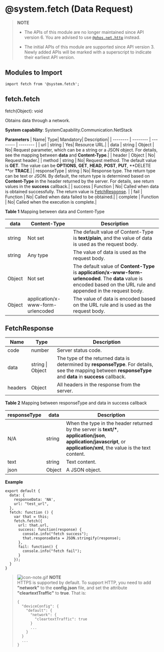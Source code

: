 # @system.fetch (Data Request)

> **NOTE**
>
> - The APIs of this module are no longer maintained since API version 6. You are advised to use [`@ohos.net.http`](js-apis-http.md) instead.
>
> - The initial APIs of this module are supported since API version 3. Newly added APIs will be marked with a superscript to indicate their earliest API version.


## Modules to Import


```
import fetch from '@system.fetch';
```


## fetch.fetch

fetch(Object): void

Obtains data through a network.

**System capability**: SystemCapability.Communication.NetStack

**Parameters**
| Name| Type| Mandatory| Description|
| -------- | -------- | -------- | -------- |
| url | string | Yes| Resource URL.|
| data | string \| Object | No| Request parameter, which can be a string or a JSON object. For details, see the mapping between **data** and **Content-Type**.|
| header | Object | No| Request header.|
| method | string | No| Request method. The default value is **GET**. The value can be **OPTIONS**, **GET**, **HEAD**, **POST**, **PUT**, **DELETE **or **TRACE**.|
| responseType | string | No| Response type. The return type can be text or JSON. By default, the return type is determined based on **Content-Type** in the header returned by the server. For details, see return values in the **success** callback.|
| success | Function | No| Called when data is obtained successfully. The return value is [FetchResponse](#fetchresponse). |
| fail | Function | No| Called when data failed to be obtained.|
| complete | Function | No| Called when the execution is complete.|

**Table 1** Mapping between data and Content-Type

| data | Content-Type | Description|
| -------- | -------- | -------- |
| string | Not set| The default value of Content-Type is **text/plain**, and the value of data is used as the request body.|
| string | Any type| The value of data is used as the request body.|
| Object | Not set| The default value of **Content-Type** is **application/x-www-form-urlencoded**. The **data** value is encoded based on the URL rule and appended in the request body.|
| Object | application/x-www-form-urlencoded | The value of data is encoded based on the URL rule and is used as the request body.|

## FetchResponse

| Name| Type| Description|
| -------- | -------- | -------- |
| code | number | Server status code.|
| data | string \| Object | The type of the returned data is determined by **responseType**. For details, see the mapping between **responseType** and **data** in **success** callback.|
| headers | Object | All headers in the response from the server.|

**Table 2** Mapping between responseType and data in success callback

| responseType | data | Description|
| -------- | -------- | -------- |
| N/A| string | When the type in the header returned by the server is **text/\***, **application/json**, **application/javascript**, or **application/xml**, the value is the text content.|
| text | string | Text content.|
| json | Object | A JSON object.|

**Example**

```
export default {
  data: {
    responseData: 'NA',
    url: "test_url",
  },
  fetch: function () {
    var that = this;
    fetch.fetch({
      url: that.url,
      success: function(response) {
        console.info("fetch success");
        that.responseData = JSON.stringify(response);
      },
      fail: function() {
        console.info("fetch fail");
      }
    });
  }
}
```


> ![icon-note.gif](public_sys-resources/icon-note.gif) **NOTE**<br/>
>   HTTPS is supported by default. To support HTTP, you need to add **"network"** to the **config.json** file, and set the attribute **"cleartextTraffic"** to **true**. That is:
>   
> ```
> {
>   "deviceConfig": {
>     "default": {
>       "network": {
>         "cleartextTraffic": true
>       }
>       ...
>     }
>   }
>   ...
> }
> ```
